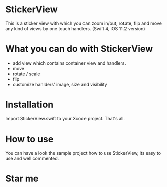 # StickerView
This is a sticker view with which you can zoom in/out, rotate, flip and move any kind of views by one touch handlers. (Swift 4, iOS 11.2 version)


# What you can do with StickerView
- add view which contains container view and handlers.
- move
- rotate / scale
- flip
- customize hanlders' image, size and visibility

# Installation
Import StickerView.swift to your Xcode project. That's all.

# How to use
You can have a look the sample project how to use StickerView, its easy to use and well commented.

# Star me
